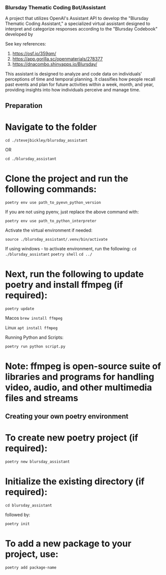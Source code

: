 ### Blursday Thematic Coding Bot/Assistant ###

A project that utilizes OpenAI's Assistant API to develop the "Blursday Thematic Coding Assistant," a specialized virtual assistant designed to interpret and categorize responses according to the "Blursday Codebook" developed by  

See key references: 
1. https://osf.io/359qm/
2. https://app.gorilla.sc/openmaterials/278377
3. https://dnacombo.shinyapps.io/Blursday/

This assistant is designed to analyze and code data on individuals' perceptions of time and temporal planning. It classifies how people recall past events and plan for future activities within a week, month, and year, providing insights into how individuals perceive and manage time.

## Preparation
 
# Navigate to the folder

```cd ./stevejbickley/blursday_assistant```

OR

```cd ./blursday_assistant```

# Clone the project and run the following commands:

```poetry env use path_to_pyevn_python_version```

If you are not using pyenv, just replace the above command with:

```poetry env use path_to_python_interpreter```

Activate the virtual environment if needed:

```source ./blursday_assistant/.venv/bin/activate```

If using windows - to activate environment, run the following:
```cd ./blursday_assistant```
```poetry shell```
```cd ../ ```

# Next, run the following to update poetry and install ffmpeg (if required):

```poetry update```

Macos
```brew install ffmpeg```

Linux
```apt install ffmpeg```

Running Python and Scripts:

```poetry run python script.py```

# Note: ffmpeg is open-source suite of libraries and programs for handling video, audio, and other multimedia files and streams


## Creating your own poetry environment

# To create new poetry project (if required):

```poetry new blursday_assistant```


# Initialize the existing directory (if required):

```cd blursday_assistant``` 

followed by:

```poetry init```


# To add a new package to your project, use:

```poetry add package-name```



